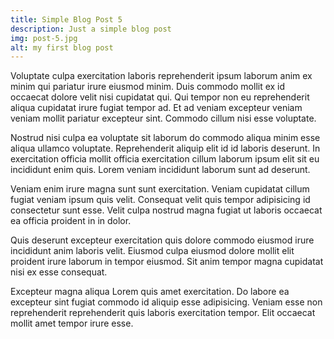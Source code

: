 ```yaml
---
title: Simple Blog Post 5
description: Just a simple blog post
img: post-5.jpg
alt: my first blog post
---
```


Voluptate culpa exercitation laboris reprehenderit ipsum laborum anim ex minim qui pariatur irure eiusmod minim. Duis commodo mollit ex id occaecat dolore velit nisi cupidatat qui. Qui tempor non eu reprehenderit aliqua cupidatat irure fugiat tempor ad. Et ad veniam excepteur veniam veniam mollit pariatur excepteur sint. Commodo cillum nisi esse voluptate.

Nostrud nisi culpa ea voluptate sit laborum do commodo aliqua minim esse aliqua ullamco voluptate. Reprehenderit aliquip elit id id laboris deserunt. In exercitation officia mollit officia exercitation cillum laborum ipsum elit sit eu incididunt enim quis. Lorem veniam incididunt laborum sunt ad deserunt.

Veniam enim irure magna sunt sunt exercitation. Veniam cupidatat cillum fugiat veniam ipsum quis velit. Consequat velit quis tempor adipisicing id consectetur sunt esse. Velit culpa nostrud magna fugiat ut laboris occaecat ea officia proident in in dolor.

Quis deserunt excepteur exercitation quis dolore commodo eiusmod irure incididunt anim laboris velit. Eiusmod culpa eiusmod dolore mollit elit proident irure laborum in tempor eiusmod. Sit anim tempor magna cupidatat nisi ex esse consequat.

Excepteur magna aliqua Lorem quis amet exercitation. Do labore ea excepteur sint fugiat commodo id aliquip esse adipisicing. Veniam esse non reprehenderit reprehenderit quis laboris exercitation tempor. Elit occaecat mollit amet tempor irure esse.